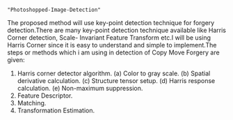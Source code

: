                                                                                 "Photoshopped-Image-Detection"
The proposed method will use key-point detection technique for forgery detection.There
are many key-point detection technique available like Harris Corner detection, Scale-
Invariant Feature Transform etc.I will be using Harris Corner since it is easy to understand
and simple to implement.The steps or methods which i am using in detection of Copy
Move Forgery are given:

1. Harris corner detector algorithm.
  (a) Color to gray scale.
  (b) Spatial derivative calculation.
  (c) Structure tensor setup.
  (d) Harris response calculation.
  (e) Non-maximum suppression.
2. Feature Descriptor.
3. Matching.
4. Transformation Estimation.

